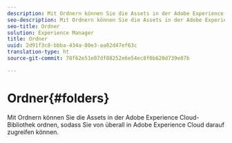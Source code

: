 ```yaml
---
description: Mit Ordnern können Sie die Assets in der Adobe Experience Cloud-Bibliothek ordnen, sodass Sie von überall in Adobe Experience Cloud darauf zugreifen können.
seo-description: Mit Ordnern können Sie die Assets in der Adobe Experience Cloud-Bibliothek ordnen, sodass Sie von überall in Adobe Experience Cloud darauf zugreifen können.
seo-title: Ordner
solution: Experience Manager
title: Ordner
uuid: 2d91f3c8-bbba-434a-80e3-aa82d47ef63c
translation-type: ht
source-git-commit: 78f62e51e07df88252e6e54ec8f0b620d739e07b

---
```



# Ordner{#folders}

Mit Ordnern können Sie die Assets in der Adobe Experience Cloud-Bibliothek ordnen, sodass Sie von überall in Adobe Experience Cloud darauf zugreifen können.

